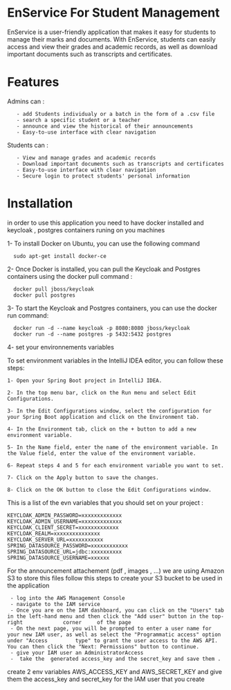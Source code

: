 # EnService For  Student Management

EnService is a user-friendly application that makes it easy for students to manage their marks and documents. 
With EnService, students can easily access and view their grades and academic records, as well as download important documents such as transcripts and certificates.

# Features
   Admins can :
   
       - add Students individualy or a batch in the form of a .csv file
       - search a specific student or a teacher 
       - announce and view the historical of their announcements
       - Easy-to-use interface with clear navigation
       
   Students can :
   
       - View and manage grades and academic records
       - Download important documents such as transcripts and certificates
       - Easy-to-use interface with clear navigation
       - Secure login to protect students' personal information
       
 # Installation
 
 in order to use this application you need to have docker installed and keycloak , postgres containers runing on you machines 
 
   1- To install Docker on Ubuntu, you can use the following command
   
      sudo apt-get install docker-ce
     
   2- Once Docker is installed, you can pull the Keycloak and Postgres containers using the docker pull command : 
   
      docker pull jboss/keycloak
      docker pull postgres
      
   3- To start the Keycloak and Postgres containers, you can use the docker run command:
   
      docker run -d --name keycloak -p 8080:8080 jboss/keycloak
      docker run -d --name postgres -p 5432:5432 postgres
   4- set your environnements variables 
   
   To set environment variables in the IntelliJ IDEA editor, you can follow these steps:

    1- Open your Spring Boot project in IntelliJ IDEA.

    2- In the top menu bar, click on the Run menu and select Edit Configurations.

    3- In the Edit Configurations window, select the configuration for your Spring Boot application and click on the Environment tab.

    4- In the Environment tab, click on the + button to add a new environment variable.

    5- In the Name field, enter the name of the environment variable. In the Value field, enter the value of the environment variable.

    6- Repeat steps 4 and 5 for each environment variable you want to set.

    7- Click on the Apply button to save the changes.

    8- Click on the OK button to close the Edit Configurations window.
    
   This is a list of the evn variables that you should set on your project :
    
    KEYCLOAK_ADMIN_PASSWORD=xxxxxxxxxxxxx
    KEYCLOAK_ADMIN_USERNAME=xxxxxxxxxxxxx
    KEYCLOAK_CLIENT_SECRET=xxxxxxxxxxxxx
    KEYCLOAK_REALM=xxxxxxxxxxxxxxx
    KEYCLOAK_SERVER_URL=xxxxxxxxxxx
    SPRING_DATASOURCE_PASSWORD=xxxxxxxxxxxx
    SPRING_DATASOURCE_URL=jdbc:xxxxxxxxxx
    SPRING_DATASOURCE_USERNAME=xxxxxx
    
  For the announcement attachement (pdf , images , ...) we are using Amazon S3 to store this files follow this steps to create your S3 bucket to be used in   the application 
  
     - log into the AWS Management Console
     - navigate to the IAM service
     - Once you are on the IAM dashboard, you can click on the "Users" tab in the left-hand menu and then click the "Add user" button in the top-right             corner     of the page
     - On the next page, you will be prompted to enter a user name for your new IAM user, as well as select the "Programmatic access" option under "Access         type" to grant the user access to the AWS API. You can then click the "Next: Permissions" button to continue.
     - give your IAM user an AdministratorAccess 
     -  take the  generated access_key and the secret_key and save them .

  create 2 env variables AWS_ACCESS_KEY and AWS_SECRET_KEY and give them the access_key and secret_key for the IAM user that you create 



    
   
   


